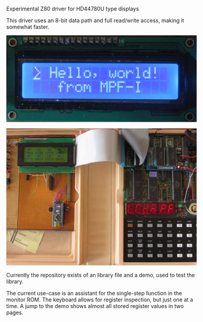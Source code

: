 Experimental Z80 driver for HD44780U type displays

This driver uses an 8-bit data path and full read/write access, making it somewhat faster.

![Demo with lcdtestmpf1.asm.](helloWorld.jpg)

![Dump Z80 CPU registers](regDump1.jpg)

Currently the repository exists of an library file and a demo, used to test the library. 

The current use-case is an assistant for the single-step function in the monitor ROM. The 
keyboard allows for register inspection, but just one at a time. A jump to the demo shows 
almost all stored register values in two pages.
